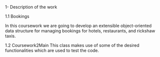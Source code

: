 1- Description of the work

1.1 Bookings

In this coursework we are going to develop an extensible object-oriented data structure
for managing bookings for hotels, restaurants, and rickshaw taxis.

1.2  Coursework2Main
This class makes use of some of the desired functionalities which are used to test the code.
